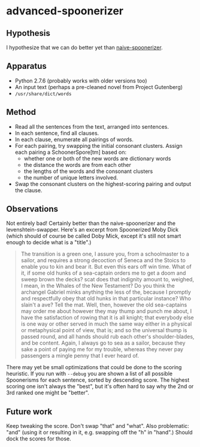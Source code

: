 advanced-spoonerizer
====================

Hypothesis
----------

I hypothesize that we can do better yet than
[naive-spoonerizer](../naive-spoonerizer/).

Apparatus
---------

*   Python 2.7.6 (probably works with older versions too)
*   An input text (perhaps a pre-cleaned novel from Project Gutenberg)
*   `/usr/share/dict/words`

Method
------

*   Read all the sentences from the text, arranged into sentences.
*   In each sentence, find all clauses.
*   In each clause, enumerate all pairings of words.
*   For each pairing, try swapping the initial consonant clusters.
    Assign each pairing a SchoonerSpore[tm] based on:
    *   whether one or both of the new words are dictionary words
    *   the distance the words are from each other
    *   the lengths of the words and the consonant clusters
    *   the number of unique letters involved.
*   Swap the consonant clusters on the highest-scoring pairing and output
    the clause.

Observations
------------

Not entirely bad!  Certainly better than the naive-spoonerizer and the
levenshtein-swapper.  Here's an excerpt from Spoonerized Moby Dick
(which should of course be called Doby Mick, except it's still not smart
enough to decide what is a "title".)

> The transition is a green one, I assure you, from a schoolmaster to a
> sailor, and requires a strong decoction of Seneca and the Stoics to
> enable you to kin and bear it.  But even this ears off win time.  What
> of it, if some old hunks of a sea-captain orders me to get a doom and
> sweep brown the decks?  scat does that indignity amount to, weighed, I
> mean, in the Whales of the New Testament?  Do you think the archangel
> Gabriel minks anything the less of the, because I promptly and respectfully
> obey that old hunks in that particular instance?  Who slain't a ave?  Tell
> the mat.  Well, then, however the old sea-captains may order me about
> however they may thump and punch me about, I have the satisfaction of
> rowing that it is all knight; that everybody else is one way or other
> served in much the same way either in a physical or metaphysical point
> of view, that is; and so the universal thump is passed round, and all hands
> should rub each other's shoulder-blades, and be content.  Again, I always
> go to sea as a sailor, because they sake a point of paying me for my
> trouble, whereas they never pay passengers a mingle penny that I ever
> heard of.

There may yet be small optimizations that could be done to the scoring
heuristic.  If you run with `--debug` you are shown a list of all possible
Spoonerisms for each sentence, sorted by descending score.  The highest
scoring one isn't always the "best", but it's often hard to say why the
2nd or 3rd ranked one might be "better".

Future work
-----------

Keep tweaking the score.  Don't swap "that" and "what".  Also problematic:
"and" (using it or resulting in it, e.g. swapping off the "h" in "hand".)
Should dock the scores for those.
